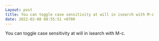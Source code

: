 ```yaml
---
Layout: post
title: You can toggle case sensitivity at will in isearch with M-c
date: 2022-02-08 08:55:51 +0700
---
```

You can toggle case sensitivity at will in isearch with M-c.
